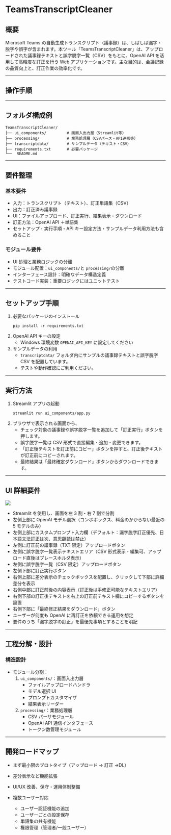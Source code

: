 # TeamsTranscriptCleaner

## 概要

Microsoft Teams の自動生成トランスクリプト（議事録）は、しばしば漏字・脱字や誤字が含まれます。本ツール「TeamsTranscriptCleaner」は、アップロードされた議事録テキストと誤字脱字一覧（CSV）をもとに、OpenAI API を活用して高精度な訂正を行う Web アプリケーションです。主な目的は、会議記録の品質向上と、訂正作業の効率化です。

---

## 操作手順

---

## フォルダ構成例

```
TeamsTranscriptCleaner/
├── ui_components/         # 画面入出力層（Streamlit等）
├── processing/            # 業務処理層（CSVパース・API連携等）
├── transcriptdata/        # サンプルデータ（テキスト・CSV）
├── requirements.txt       # 必要パッケージ
└──  README.md
```

---

## 要件整理

### 基本要件

- 入力：トランスクリプト（テキスト）、訂正単語集（CSV）
- 出力：訂正済み議事録
- UI：ファイルアップロード、訂正実行、結果表示・ダウンロード
- 訂正方法：OpenAI API ＋単語集
- セットアップ・実行手順・API キー設定方法・サンプルデータ利用方法も含めること

### モジュール要件

- UI 処理と業務ロジックの分離
- モジュール配置：`ui_components/`と `processing/`の分離
- インターフェース設計：明確なデータ構造定義
- テストコード実装：重要ロジックにはユニットテスト

---

## セットアップ手順

1. 必要なパッケージのインストール
   ```
   pip install -r requirements.txt
   ```
2. OpenAI API キーの設定
   - Windows 環境変数 `OPENAI_API_KEY` に設定してください
3. サンプルデータの利用
   - `transcriptdata/` フォルダ内にサンプルの議事録テキストと誤字脱字 CSV を配置しています。
   - テストや動作確認にご利用ください。

---

## 実行方法

1. Streamlit アプリの起動
   ```
   streamlit run ui_components/app.py
   ```
2. ブラウザで表示される画面から、
   - チェック対象の議事録や誤字脱字一覧を追加して「訂正実行」ボタンを押します。
   - 誤字脱字一覧は CSV 形式で直接編集・追加・変更できます。
   - 「訂正後テキストを訂正前にコピー」ボタンを押すと、訂正後テキストが訂正前にコピーされます。
   - 最終結果は「最終確定ダウンロード」ボタンからダウンロードできます。

---

## UI 詳細要件

![](assets\image.png)

- Streamlit を使用し、画面を左 3 割・右 7 割で分割
- 左側上部に OpenAI モデル選択（コンボボックス、料金のかからない最近の 5 モデルのみ）
- 左側上部にカスタムプロンプト入力欄（デフォルト：漏字脱字訂正優先、日本語文法訂正は次、意思齟齬は禁止）
- 左側に訂正前の議事録（TXT 限定）アップロードボタン
- 左側に誤字脱字一覧表示テキストエリア（CSV 形式表示・編集可、アップロード直後はプレースホルダ表示）
- 左側に誤字脱字一覧（CSV 限定）アップロードボタン
- 左側下部に訂正実行ボタン
- 右側上部に差分表示のチェックボックスを配置し、クリックして下部に詳細差分を表示
- 右側中部に訂正前後の内容表示（訂正後は手修正可能なテキストエリア）
- 右側下部の訂正後テキストを右上の訂正前テキスト欄にコピーするボタンを設置
- 右側下部に「最終修正結果をダウンロード」ボタン
- ユーザーが何度も OpenAI に再訂正を依頼できる運用を想定
- 要件のうち「漏字脱字の訂正」を最優先事項とすることを明記

---

## 工程分解・設計

### 構造設計

- モジュール分割：
  1. `ui_components/`：画面入出力層
     - ファイルアップロードハンドラ
     - モデル選択 UI
     - プロンプトカスタマイザ
     - 結果表示リーダー
  2. `processing/`：業務処理層
     - CSV パーサモジュール
     - OpenAI API 通信インタフェース
     - トークン数管理モジュール

---

## 開発ロードマップ

- まず最小限のプロトタイプ（アップロード → 訂正 →DL）
- 差分表示など機能拡張
- UI/UX 改善、保守・運用体制整備
- 複数ユーザー対応

  - ユーザー認証機能の追加
  - ユーザーごとの設定保存
  - 単語集の共有機能
  - 権限管理（管理者/一般ユーザー）
